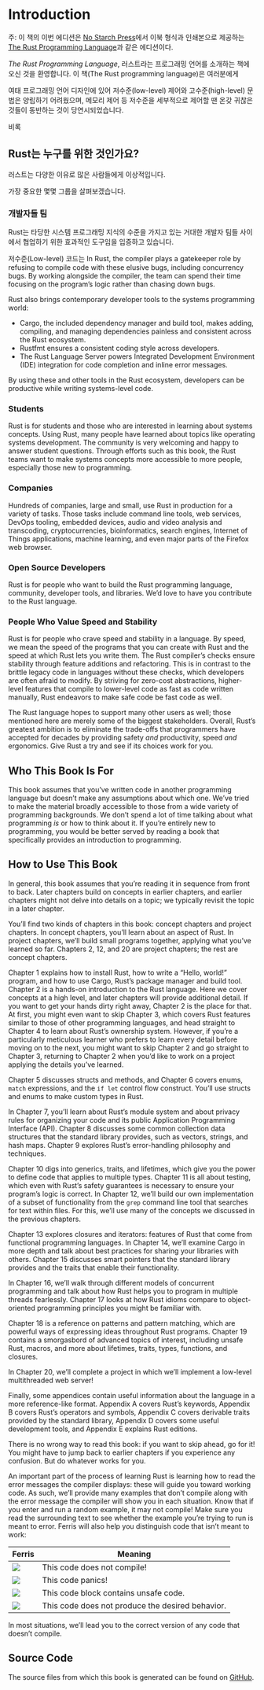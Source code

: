 # Introduction

<!--
> Note: This edition of the book is the same as [The Rust Programming
> Language][nsprust] available in print and ebook format from [No Starch
> Press][nsp].
-->

주: 이 책의 이번 에디션은 [No Starch Press][nsp]에서 이북 형식과 인쇄본으로 제공하는 [The Rust Programming Language][nsprust]과 같은 에디션이다.

[nsprust]: https://nostarch.com/rust
[nsp]: https://nostarch.com/

<!-- Welcome to *The Rust Programming Language*, an introductory book about Rust.--> 
*The Rust Programming Language*, 러스트라는 프로그래밍 언어를 소개하는 책에 오신 것을 환영합니다. <!-- The Rust programming language helps you write faster, more reliable software.-->
이 책(The Rust programming language)은 여러분에게 
<!-- High-level ergonomics and low-level control are often at odds in programming language design; Rust challenges that conflict. -->
여태 프로그래밍 언어 디자인에 있어 저수준(low-level) 제어와 고수준(high-level) 문법은 양립하기 어려웠으며, 메모리 제어 등 저수준을 세부적으로 제어할 땐 온갖 귀찮은 것들이 동반하는 것이 당연시되었습니다.
<!--  Through balancing powerful technical capacity and a great developer experience, Rust gives you the option to control low-level details (such as memory usage) without all the hassle traditionally associated with such control. -->
비록 

<!-- ## Who Rust Is For -->
## Rust는 누구를 위한 것인가요?

<!-- Rust is ideal for many people for a variety of reasons. -->
러스트는 다양한 이유로 많은 사람들에게 이상적입니다.
<!-- Let’s look at a few of the most important groups. -->
가장 중요한 몇몇 그룹을 살펴보겠습니다.

<!-- ### Teams of Developers -->
### 개발자들 팀

<!-- Rust is proving to be a productive tool for collaborating among large teams of developers with varying levels of systems programming knowledge. -->
Rust는 타당한 시스템 프로그래밍 지식의 수준을 가지고 있는 거대한 개발자 팀들 사이에서 협업하기 위한 효과적인 도구임을 입증하고 있습니다.
<!-- Low-level code is prone to a variety of subtle bugs, which in most other languages can be caught only through extensive testing and careful code review by experienced developers. -->
저수준(Low-level) 코드는 
In Rust, the compiler plays a gatekeeper role by refusing to compile code with these elusive bugs, including concurrency bugs.
By working alongside the compiler, the team can spend their time focusing on the program’s logic rather than chasing down bugs.

Rust also brings contemporary developer tools to the systems programming world:

* Cargo, the included dependency manager and build tool, makes adding,
  compiling, and managing dependencies painless and consistent across the Rust
  ecosystem.
* Rustfmt ensures a consistent coding style across developers.
* The Rust Language Server powers Integrated Development Environment (IDE)
  integration for code completion and inline error messages.

By using these and other tools in the Rust ecosystem, developers can be
productive while writing systems-level code.

### Students

Rust is for students and those who are interested in learning about systems
concepts. Using Rust, many people have learned about topics like operating
systems development. The community is very welcoming and happy to answer
student questions. Through efforts such as this book, the Rust teams want to
make systems concepts more accessible to more people, especially those new to
programming.

### Companies

Hundreds of companies, large and small, use Rust in production for a variety of
tasks. Those tasks include command line tools, web services, DevOps tooling,
embedded devices, audio and video analysis and transcoding, cryptocurrencies,
bioinformatics, search engines, Internet of Things applications, machine
learning, and even major parts of the Firefox web browser.

### Open Source Developers

Rust is for people who want to build the Rust programming language, community,
developer tools, and libraries. We’d love to have you contribute to the Rust
language.

### People Who Value Speed and Stability

Rust is for people who crave speed and stability in a language. By speed, we
mean the speed of the programs that you can create with Rust and the speed at
which Rust lets you write them. The Rust compiler’s checks ensure stability
through feature additions and refactoring. This is in contrast to the brittle
legacy code in languages without these checks, which developers are often
afraid to modify. By striving for zero-cost abstractions, higher-level features
that compile to lower-level code as fast as code written manually, Rust
endeavors to make safe code be fast code as well.

The Rust language hopes to support many other users as well; those mentioned
here are merely some of the biggest stakeholders. Overall, Rust’s greatest
ambition is to eliminate the trade-offs that programmers have accepted for
decades by providing safety *and* productivity, speed *and* ergonomics. Give
Rust a try and see if its choices work for you.

## Who This Book Is For

This book assumes that you’ve written code in another programming language but
doesn’t make any assumptions about which one. We’ve tried to make the material
broadly accessible to those from a wide variety of programming backgrounds. We
don’t spend a lot of time talking about what programming *is* or how to think
about it. If you’re entirely new to programming, you would be better served by
reading a book that specifically provides an introduction to programming.

## How to Use This Book

In general, this book assumes that you’re reading it in sequence from front to
back. Later chapters build on concepts in earlier chapters, and earlier
chapters might not delve into details on a topic; we typically revisit the
topic in a later chapter.

You’ll find two kinds of chapters in this book: concept chapters and project
chapters. In concept chapters, you’ll learn about an aspect of Rust. In project
chapters, we’ll build small programs together, applying what you’ve learned so
far. Chapters 2, 12, and 20 are project chapters; the rest are concept chapters.

Chapter 1 explains how to install Rust, how to write a “Hello, world!” program,
and how to use Cargo, Rust’s package manager and build tool. Chapter 2 is a
hands-on introduction to the Rust language. Here we cover concepts at a high
level, and later chapters will provide additional detail. If you want to get
your hands dirty right away, Chapter 2 is the place for that. At first, you
might even want to skip Chapter 3, which covers Rust features similar to those
of other programming languages, and head straight to Chapter 4 to learn about
Rust’s ownership system. However, if you’re a particularly meticulous learner
who prefers to learn every detail before moving on to the next, you might want
to skip Chapter 2 and go straight to Chapter 3, returning to Chapter 2 when
you’d like to work on a project applying the details you’ve learned.

Chapter 5 discusses structs and methods, and Chapter 6 covers enums, `match`
expressions, and the `if let` control flow construct. You’ll use structs and
enums to make custom types in Rust.

In Chapter 7, you’ll learn about Rust’s module system and about privacy rules
for organizing your code and its public Application Programming Interface
(API). Chapter 8 discusses some common collection data structures that the
standard library provides, such as vectors, strings, and hash maps. Chapter 9
explores Rust’s error-handling philosophy and techniques.

Chapter 10 digs into generics, traits, and lifetimes, which give you the power
to define code that applies to multiple types. Chapter 11 is all about testing,
which even with Rust’s safety guarantees is necessary to ensure your program’s
logic is correct. In Chapter 12, we’ll build our own implementation of a subset
of functionality from the `grep` command line tool that searches for text
within files. For this, we’ll use many of the concepts we discussed in the
previous chapters.

Chapter 13 explores closures and iterators: features of Rust that come from
functional programming languages. In Chapter 14, we’ll examine Cargo in more
depth and talk about best practices for sharing your libraries with others.
Chapter 15 discusses smart pointers that the standard library provides and the
traits that enable their functionality.

In Chapter 16, we’ll walk through different models of concurrent programming
and talk about how Rust helps you to program in multiple threads fearlessly.
Chapter 17 looks at how Rust idioms compare to object-oriented programming
principles you might be familiar with.

Chapter 18 is a reference on patterns and pattern matching, which are powerful
ways of expressing ideas throughout Rust programs. Chapter 19 contains a
smorgasbord of advanced topics of interest, including unsafe Rust, macros, and
more about lifetimes, traits, types, functions, and closures.

In Chapter 20, we’ll complete a project in which we’ll implement a low-level
multithreaded web server!

Finally, some appendices contain useful information about the language in a
more reference-like format. Appendix A covers Rust’s keywords, Appendix B
covers Rust’s operators and symbols, Appendix C covers derivable traits
provided by the standard library, Appendix D covers some useful development
tools, and Appendix E explains Rust editions.

There is no wrong way to read this book: if you want to skip ahead, go for it!
You might have to jump back to earlier chapters if you experience any
confusion. But do whatever works for you.

<span id="ferris"></span>

An important part of the process of learning Rust is learning how to read the
error messages the compiler displays: these will guide you toward working code.
As such, we’ll provide many examples that don’t compile along with the error
message the compiler will show you in each situation. Know that if you enter
and run a random example, it may not compile! Make sure you read the
surrounding text to see whether the example you’re trying to run is meant to
error. Ferris will also help you distinguish code that isn’t meant to work:

| Ferris                                                                 | Meaning                                          |
|------------------------------------------------------------------------|--------------------------------------------------|
| <img src="img/ferris/does_not_compile.svg" class="ferris-explain"/>    | This code does not compile!                      |
| <img src="img/ferris/panics.svg" class="ferris-explain"/>              | This code panics!                                |
| <img src="img/ferris/unsafe.svg" class="ferris-explain"/>              | This code block contains unsafe code.            |
| <img src="img/ferris/not_desired_behavior.svg" class="ferris-explain"/>| This code does not produce the desired behavior. |

In most situations, we’ll lead you to the correct version of any code that
doesn’t compile.

## Source Code

The source files from which this book is generated can be found on
[GitHub][book].

[book]: https://github.com/rust-lang/book/tree/master/src

